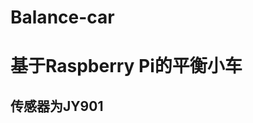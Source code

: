 # Balance-car
基于Raspberry Pi的平衡小车
=====================================================================================
## 传感器为JY901 ##
